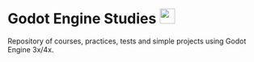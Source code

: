 # Godot Engine Studies <img src="https://cdn.jsdelivr.net/gh/devicons/devicon/icons/godot/godot-original.svg" width="30px"/> #

Repository of courses, practices, tests and simple projects using Godot Engine 3x/4x.
